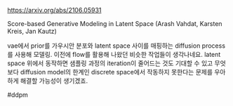 https://arxiv.org/abs/2106.05931

Score-based Generative Modeling in Latent Space (Arash Vahdat, Karsten Kreis, Jan Kautz)

vae에서 prior를 가우시안 분포와 latent space 사이를 매핑하는 diffusion process를 사용해 모델링. 이전에 flow를 활용해 나왔던 비슷한 작업들이 생각나네요. latent space 위에서 동작하면 샘플링 과정의 iteration이 줄어드는 것도 기대할 수 있고 무엇보다 diffusion model의 한계인 discrete space에서 작동하지 못한다는 문제를 우아하게 해결할 가능성이 생기겠죠.

#ddpm